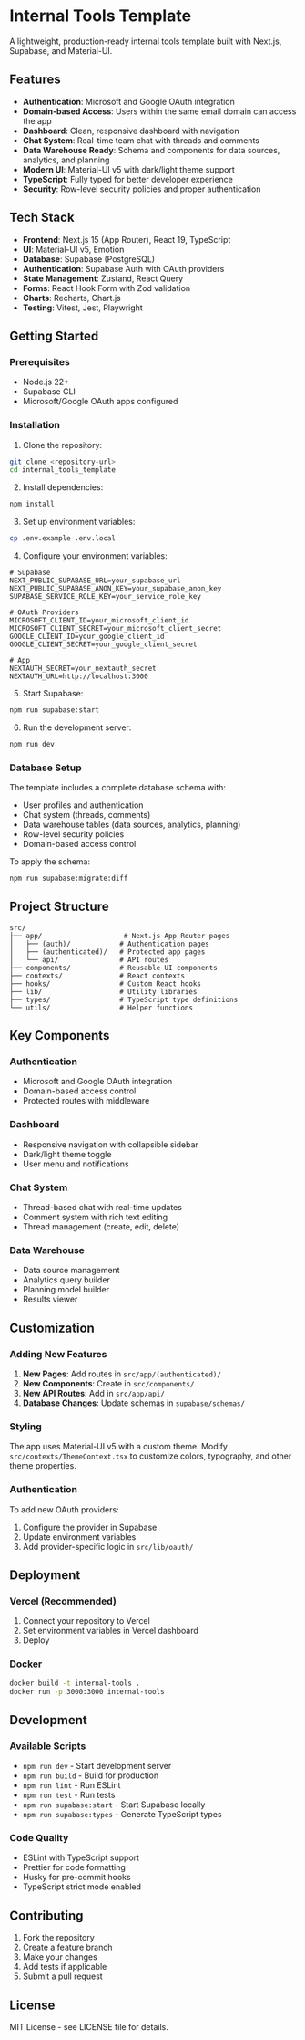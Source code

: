 # Internal Tools Template

A lightweight, production-ready internal tools template built with Next.js, Supabase, and Material-UI.

## Features

- **Authentication**: Microsoft and Google OAuth integration
- **Domain-based Access**: Users within the same email domain can access the app
- **Dashboard**: Clean, responsive dashboard with navigation
- **Chat System**: Real-time team chat with threads and comments
- **Data Warehouse Ready**: Schema and components for data sources, analytics, and planning
- **Modern UI**: Material-UI v5 with dark/light theme support
- **TypeScript**: Fully typed for better developer experience
- **Security**: Row-level security policies and proper authentication

## Tech Stack

- **Frontend**: Next.js 15 (App Router), React 19, TypeScript
- **UI**: Material-UI v5, Emotion
- **Database**: Supabase (PostgreSQL)
- **Authentication**: Supabase Auth with OAuth providers
- **State Management**: Zustand, React Query
- **Forms**: React Hook Form with Zod validation
- **Charts**: Recharts, Chart.js
- **Testing**: Vitest, Jest, Playwright

## Getting Started

### Prerequisites

- Node.js 22+
- Supabase CLI
- Microsoft/Google OAuth apps configured

### Installation

1. Clone the repository:

```bash
git clone <repository-url>
cd internal_tools_template
```

2. Install dependencies:

```bash
npm install
```

3. Set up environment variables:

```bash
cp .env.example .env.local
```

4. Configure your environment variables:

```env
# Supabase
NEXT_PUBLIC_SUPABASE_URL=your_supabase_url
NEXT_PUBLIC_SUPABASE_ANON_KEY=your_supabase_anon_key
SUPABASE_SERVICE_ROLE_KEY=your_service_role_key

# OAuth Providers
MICROSOFT_CLIENT_ID=your_microsoft_client_id
MICROSOFT_CLIENT_SECRET=your_microsoft_client_secret
GOOGLE_CLIENT_ID=your_google_client_id
GOOGLE_CLIENT_SECRET=your_google_client_secret

# App
NEXTAUTH_SECRET=your_nextauth_secret
NEXTAUTH_URL=http://localhost:3000
```

5. Start Supabase:

```bash
npm run supabase:start
```

6. Run the development server:

```bash
npm run dev
```

### Database Setup

The template includes a complete database schema with:

- User profiles and authentication
- Chat system (threads, comments)
- Data warehouse tables (data sources, analytics, planning)
- Row-level security policies
- Domain-based access control

To apply the schema:

```bash
npm run supabase:migrate:diff
```

## Project Structure

```
src/
├── app/                    # Next.js App Router pages
│   ├── (auth)/            # Authentication pages
│   ├── (authenticated)/   # Protected app pages
│   └── api/               # API routes
├── components/            # Reusable UI components
├── contexts/              # React contexts
├── hooks/                 # Custom React hooks
├── lib/                   # Utility libraries
├── types/                 # TypeScript type definitions
└── utils/                 # Helper functions
```

## Key Components

### Authentication

- Microsoft and Google OAuth integration
- Domain-based access control
- Protected routes with middleware

### Dashboard

- Responsive navigation with collapsible sidebar
- Dark/light theme toggle
- User menu and notifications

### Chat System

- Thread-based chat with real-time updates
- Comment system with rich text editing
- Thread management (create, edit, delete)

### Data Warehouse

- Data source management
- Analytics query builder
- Planning model builder
- Results viewer

## Customization

### Adding New Features

1. **New Pages**: Add routes in `src/app/(authenticated)/`
2. **New Components**: Create in `src/components/`
3. **New API Routes**: Add in `src/app/api/`
4. **Database Changes**: Update schemas in `supabase/schemas/`

### Styling

The app uses Material-UI v5 with a custom theme. Modify `src/contexts/ThemeContext.tsx` to customize colors, typography, and other theme properties.

### Authentication

To add new OAuth providers:

1. Configure the provider in Supabase
2. Update environment variables
3. Add provider-specific logic in `src/lib/oauth/`

## Deployment

### Vercel (Recommended)

1. Connect your repository to Vercel
2. Set environment variables in Vercel dashboard
3. Deploy

### Docker

```bash
docker build -t internal-tools .
docker run -p 3000:3000 internal-tools
```

## Development

### Available Scripts

- `npm run dev` - Start development server
- `npm run build` - Build for production
- `npm run lint` - Run ESLint
- `npm run test` - Run tests
- `npm run supabase:start` - Start Supabase locally
- `npm run supabase:types` - Generate TypeScript types

### Code Quality

- ESLint with TypeScript support
- Prettier for code formatting
- Husky for pre-commit hooks
- TypeScript strict mode enabled

## Contributing

1. Fork the repository
2. Create a feature branch
3. Make your changes
4. Add tests if applicable
5. Submit a pull request

## License

MIT License - see LICENSE file for details.
